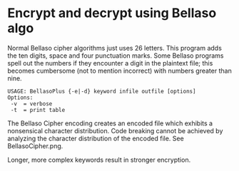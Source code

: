 # Encrypt and decrypt using Bellaso algo

Normal Bellaso cipher algorithms just uses 26 letters.  This program adds the ten digits, space and four punctuation marks.  Some Bellaso programs spell out the numbers if they encounter a digit in the plaintext file; this becomes cumbersome (not to mention incorrect) with numbers greater than nine.

```
USAGE: BellasoPlus {-e|-d} keyword infile outfile [options]
Options:
 -v  = verbose
 -t  = print table
```

The Bellaso Cipher encoding creates an encoded file which exhibits a nonsensical character distribution.  Code breaking cannot be achieved by analyzing the character distribution of the encoded file.  See BellasoCipher.png.

Longer, more complex keywords result in stronger encryption.


